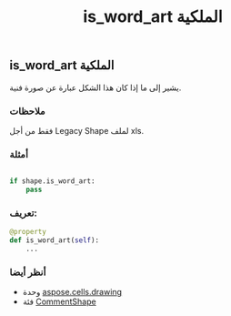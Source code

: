 ﻿---
title: is_word_art الملكية
second_title: Aspose.Cells for Python via .NET API المراجع
description:
type: docs
weight: 660
url: /ar/python-net/aspose.cells.drawing/commentshape/is_word_art/
is_root: false
---
##  is_word_art الملكية

يشير إلى ما إذا كان هذا الشكل عبارة عن صورة فنية.

###  ملاحظات

فقط من أجل Legacy Shape لملف xls.

###  أمثلة

```python

if shape.is_word_art:
    pass

```
###  تعريف:
```python
@property
def is_word_art(self):
    ...
```

###  أنظر أيضا
* وحدة [aspose.cells.drawing](../../)
* فئة [CommentShape](/cells/ar/python-net/aspose.cells.drawing/commentshape)
